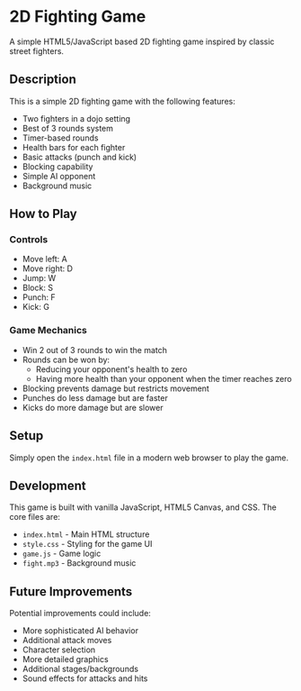 # 2D Fighting Game

A simple HTML5/JavaScript based 2D fighting game inspired by classic street fighters.

## Description

This is a simple 2D fighting game with the following features:
- Two fighters in a dojo setting
- Best of 3 rounds system
- Timer-based rounds
- Health bars for each fighter
- Basic attacks (punch and kick)
- Blocking capability
- Simple AI opponent
- Background music

## How to Play

### Controls

- Move left: A
- Move right: D
- Jump: W
- Block: S
- Punch: F
- Kick: G

### Game Mechanics

- Win 2 out of 3 rounds to win the match
- Rounds can be won by:
  - Reducing your opponent's health to zero
  - Having more health than your opponent when the timer reaches zero
- Blocking prevents damage but restricts movement
- Punches do less damage but are faster
- Kicks do more damage but are slower

## Setup

Simply open the `index.html` file in a modern web browser to play the game.

## Development

This game is built with vanilla JavaScript, HTML5 Canvas, and CSS. The core files are:
- `index.html` - Main HTML structure
- `style.css` - Styling for the game UI
- `game.js` - Game logic
- `fight.mp3` - Background music

## Future Improvements

Potential improvements could include:
- More sophisticated AI behavior
- Additional attack moves
- Character selection
- More detailed graphics
- Additional stages/backgrounds
- Sound effects for attacks and hits 